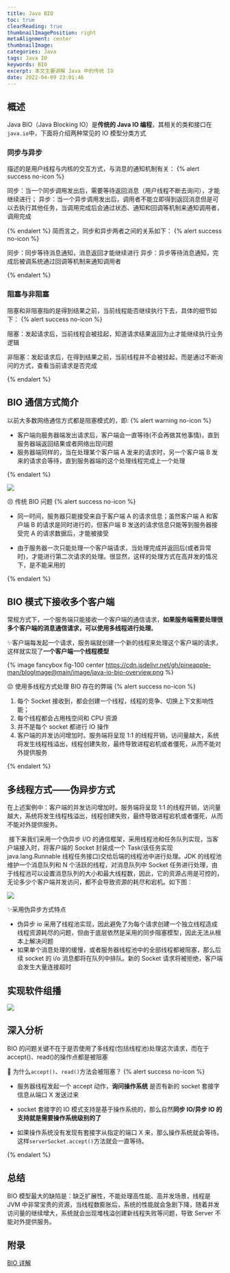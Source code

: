```yaml
---
title: Java BIO
toc: true
clearReading: true
thumbnailImagePosition: right
metaAlignment: center
thumbnailImage:
categories: Java
tags: Java IO
keywords: BIO
excerpt: 本文主要讲解 Java 中的传统 IO
date: 2022-04-09 23:01:46
---
```


<!-- toc -->

## 概述

Java BIO（Java Blocking IO）是**传统的 Java IO 编程**，其相关的类和接口在`java.io`中，下面将介绍两种常见的 IO 模型分类方式

### 同步与异步

描述的是用户线程与内核的交互方式，与消息的通知机制有关：
{% alert success no-icon %}

同步：当一个同步调用发出后，需要等待返回消息（用户线程不断去询问），才能继续进行；
异步：当一个异步调用发出后，调用者不能立即得到返回消息但是可以去执行其他任务，当调用完成后会通过状态、通知和回调等机制来通知调用者，调用完成

{% endalert %}
简而言之，同步和异步两者之间的关系如下：
{% alert success no-icon %}

同步：同步等待消息通知，消息返回才能继续进行
异步：异步等待消息通知，完成后被调系统通过回调等机制来通知调用者

{% endalert %}

### 阻塞与非阻塞

阻塞和非阻塞指的是得到结果之前，当前线程能否继续执行下去，具体的细节如下：
{% alert success no-icon %}

阻塞：发起请求后，当前线程会被挂起，知道请求结果返回为止才能继续执行业务逻辑

非阻塞：发起请求后，在得到结果之前，当前线程并不会被挂起，而是通过不断询问的方式，查看当前请求是否完成

{% endalert %}

## BIO 通信方式简介

以前大多数网络通信方式都是阻塞模式的，即:
{% alert warning no-icon %}

- 客户端向服务器端发出请求后，客户端会一直等待(不会再做其他事情)，直到服务器端返回结果或者网络出现问题
- 服务器端同样的，当在处理某个客户端 A 发来的请求时，另一个客户端 B 发来的请求会等待，直到服务器端的这个处理线程完成上一个处理

{% endalert %}

![](https://cdn.jsdelivr.net/gh/pineapple-man/blogImage@main/img/java/io/java-io-bio-1.png)

:persevere: 传统 BIO 问题
{% alert success no-icon %}

- 同一时间，服务器只能接受来自于客户端 A 的请求信息；虽然客户端 A 和客户端 B 的请求是同时进行的，但客户端 B 发送的请求信息只能等到服务器接受完 A 的请求数据后，才能被接受

- 由于服务器一次只能处理一个客户端请求，当处理完成并返回后(或者异常时)，才能进行第二次请求的处理。很显然，这样的处理方式在高并发的情况下，是不能采用的

{% endalert %}

## BIO 模式下接收多个客户端

常规方式下，一个服务端只能接收一个客户端的通信请求，**如果服务端需要处理很多个客户端的消息通信请求，可以使用多线程进行处理**。

:sparkles:客户端每发起一个请求，服务端就创建一个新的线程来处理这个客户端的请求，这样就实现了**一个客户端一个线程模型**

{% image fancybox fig-100  center https://cdn.jsdelivr.net/gh/pineapple-man/blogImage@main/image/java-io-bio-overview.png %}

:persevere: 使用多线程方式处理 BIO 存在的弊端
{% alert success no-icon %}

1. 每个 Socket 接收到，都会创建一个线程，线程的竞争、切换上下文影响性能；
2. 每个线程都会占用栈空间和 CPU 资源
3. 并不是每个 socket 都进行 IO 操作
4. 客户端的并发访问增加时。服务端将呈现 1:1 的线程开销，访问量越大，系统将发生线程栈溢出，线程创建失败，最终导致进程宕机或者僵死，从而不能对外提供服务

{% endalert %}

## 多线程方式——伪异步方式

在上述案例中：客户端的并发访问增加时。服务端将呈现 1:1 的线程开销，访问量越大，系统将发生线程栈溢出，线程创建失败，最终导致进程宕机或者僵死，从而不能对外提供服务。

​ 接下来我们采用一个伪异步 I/O 的通信框架，采用线程池和任务队列实现，当客户端接入时，将客户端的 Socket 封装成一个 Task(该任务实现 java.lang.Runnable 线程任务接口)交给后端的线程池中进行处理。JDK 的线程池维护一个消息队列和 N 个活跃的线程，对消息队列中 Socket 任务进行处理，由于线程池可以设置消息队列的大小和最大线程数，因此，它的资源占用是可控的，无论多少个客户端并发访问，都不会导致资源的耗尽和宕机。如下图：

![](https://cdn.jsdelivr.net/gh/pineapple-man/blogImage@main/img/java/io/java-io-multithread-fakeasync.png)

:sparkles:采用伪异步方式特点

- 伪异步 io 采用了线程池实现，因此避免了为每个请求创建一个独立线程造成线程资源耗尽的问题，但由于底层依然是采用的同步阻塞模型，因此无法从根本上解决问题
- 如果单个消息处理的缓慢，或者服务器线程池中的全部线程都被阻塞，那么后续 socket 的 i/o 消息都将在队列中排队。新的 Socket 请求将被拒绝，客户端会发生大量连接超时

## 实现软件组播

![](https://cdn.jsdelivr.net/gh/pineapple-man/blogImage@main/img/java/io/java-io-groupcast.png)

## 深入分析

BIO 的问题关键不在于是否使用了多线程(包括线程池)处理这次请求，而在于 accept()、read()的操作点都是被阻塞

:thinking: 为什么`accept()`、`read()`方法会被阻塞？
{% alert success no-icon %}

- 服务器线程发起一个 accept 动作，**询问操作系统** 是否有新的 socket 套接字信息从端口 X 发送过来

- socket 套接字的 IO 模式支持是基于操作系统的，那么自然**同步 IO/异步 IO 的支持就是需要操作系统级别的了**

- 如果操作系统没有发现有套接字从指定的端口 X 来，那么操作系统就会等待。这样`serverSocket.accept()`方法就会一直等待。

{% endalert %}

## 总结

BIO 模型最大的缺陷是：缺乏扩展性，不能处理高性能、高并发场景，线程是 JVM 中非常宝贵的资源，当线程数膨胀后，系统的性能就会急剧下降，随着并发访问量的继续增大，系统就会出现堆栈溢创建新线程失败等问题，导致 Server 不能对外提供服务。

## 附录

[BIO 详解](https://www.pdai.tech/md/java/io/java-io-bio.html)
